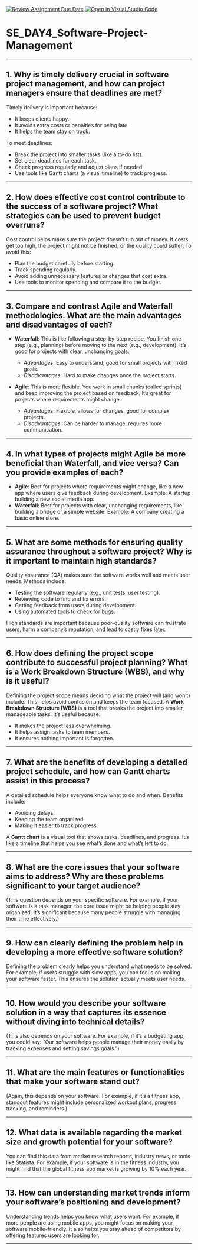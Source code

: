 [![Review Assignment Due Date](https://classroom.github.com/assets/deadline-readme-button-22041afd0340ce965d47ae6ef1cefeee28c7c493a6346c4f15d667ab976d596c.svg)](https://classroom.github.com/a/9pw6JKcu)
[![Open in Visual Studio Code](https://classroom.github.com/assets/open-in-vscode-2e0aaae1b6195c2367325f4f02e2d04e9abb55f0b24a779b69b11b9e10269abc.svg)](https://classroom.github.com/online_ide?assignment_repo_id=18660048&assignment_repo_type=AssignmentRepo)

# SE_DAY4_Software-Project-Management

---

## 1. **Why is timely delivery crucial in software project management, and how can project managers ensure that deadlines are met?**
Timely delivery is important because:
   - It keeps clients happy.
   - It avoids extra costs or penalties for being late.
   - It helps the team stay on track.

To meet deadlines:
   - Break the project into smaller tasks (like a to-do list).
   - Set clear deadlines for each task.
   - Check progress regularly and adjust plans if needed.
   - Use tools like Gantt charts (a visual timeline) to track progress.

---

## 2. **How does effective cost control contribute to the success of a software project? What strategies can be used to prevent budget overruns?**
Cost control helps make sure the project doesn’t run out of money. If costs get too high, the project might not be finished, or the quality could suffer. To avoid this:
   - Plan the budget carefully before starting.
   - Track spending regularly.
   - Avoid adding unnecessary features or changes that cost extra.
   - Use tools to monitor spending and compare it to the budget.

---

## 3. **Compare and contrast Agile and Waterfall methodologies. What are the main advantages and disadvantages of each?**
- **Waterfall**: This is like following a step-by-step recipe. You finish one step (e.g., planning) before moving to the next (e.g., development). It’s good for projects with clear, unchanging goals.
   - *Advantages*: Easy to understand, good for small projects with fixed goals.
   - *Disadvantages*: Hard to make changes once the project starts.

- **Agile**: This is more flexible. You work in small chunks (called sprints) and keep improving the project based on feedback. It’s great for projects where requirements might change.
   - *Advantages*: Flexible, allows for changes, good for complex projects.
   - *Disadvantages*: Can be harder to manage, requires more communication.

---

## 4. **In what types of projects might Agile be more beneficial than Waterfall, and vice versa? Can you provide examples of each?**
- **Agile**: Best for projects where requirements might change, like a new app where users give feedback during development. Example: A startup building a new social media app.
- **Waterfall**: Best for projects with clear, unchanging requirements, like building a bridge or a simple website. Example: A company creating a basic online store.

---

## 5. **What are some methods for ensuring quality assurance throughout a software project? Why is it important to maintain high standards?**
Quality assurance (QA) makes sure the software works well and meets user needs. Methods include:
   - Testing the software regularly (e.g., unit tests, user testing).
   - Reviewing code to find and fix errors.
   - Getting feedback from users during development.
   - Using automated tools to check for bugs.

High standards are important because poor-quality software can frustrate users, harm a company’s reputation, and lead to costly fixes later.

---

## 6. **How does defining the project scope contribute to successful project planning? What is a Work Breakdown Structure (WBS), and why is it useful?**
Defining the project scope means deciding what the project will (and won’t) include. This helps avoid confusion and keeps the team focused. A **Work Breakdown Structure (WBS)** is a tool that breaks the project into smaller, manageable tasks. It’s useful because:
   - It makes the project less overwhelming.
   - It helps assign tasks to team members.
   - It ensures nothing important is forgotten.

---

## 7. **What are the benefits of developing a detailed project schedule, and how can Gantt charts assist in this process?**
A detailed schedule helps everyone know what to do and when. Benefits include:
   - Avoiding delays.
   - Keeping the team organized.
   - Making it easier to track progress.

A **Gantt chart** is a visual tool that shows tasks, deadlines, and progress. It’s like a timeline that helps you see what’s done and what’s left to do.

---

## 8. **What are the core issues that your software aims to address? Why are these problems significant to your target audience?**
(This question depends on your specific software. For example, if your software is a task manager, the core issue might be helping people stay organized. It’s significant because many people struggle with managing their time effectively.)

---

## 9. **How can clearly defining the problem help in developing a more effective software solution?**
Defining the problem clearly helps you understand what needs to be solved. For example, if users struggle with slow apps, you can focus on making your software faster. This ensures the solution actually meets user needs.

---

## 10. **How would you describe your software solution in a way that captures its essence without diving into technical details?**
(This also depends on your software. For example, if it’s a budgeting app, you could say: “Our software helps people manage their money easily by tracking expenses and setting savings goals.”)

---

## 11. **What are the main features or functionalities that make your software stand out?**
(Again, this depends on your software. For example, if it’s a fitness app, standout features might include personalized workout plans, progress tracking, and reminders.)

---

## 12. **What data is available regarding the market size and growth potential for your software?**
You can find this data from market research reports, industry news, or tools like Statista. For example, if your software is in the fitness industry, you might find that the global fitness app market is growing by 10% each year.

---

## 13. **How can understanding market trends inform your software’s positioning and development?**
Understanding trends helps you know what users want. For example, if more people are using mobile apps, you might focus on making your software mobile-friendly. It also helps you stay ahead of competitors by offering features users are looking for.

---
